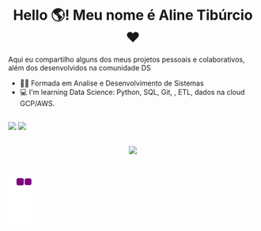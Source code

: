 <h1 align = "center">Hello 🌎! Meu nome é Aline Tibúrcio ❤️</h1>

Aqui eu compartilho alguns dos meus projetos pessoais e colaborativos, além dos desenvolvidos na comunidade DS

- 👩‍🎓 Formada em Analise e Desenvolvimento de Sistemas               
- 💻 I'm learning Data Science: Python, SQL, Git, , ETL, dados na cloud GCP/AWS.

##

<div>
  <href="https://github.com/alinnetiburcio">
  <img height="180em" src="https://github-readme-stats.vercel.app/api?username=alinnetiburcio&show_icons=true&theme=radical&include_all_commits=true&count_private=true"/>
  <img height="180em" src="https://github-readme-stats.vercel.app/api/top-langs/?username=alinnetiburcio&layout=compact&langs_count=168&theme=radical"/>  
</div>
  
##
  
<div align = "center">  
<a href="https://www.linkedin.com/in/alinetiburcio/" target="_blank"><img src="https://img.shields.io/badge/LinkedIn-0077B5?style=for-the-badge&logo=linkedin&logoColor=white" target="_blank"></a>
</div>


##
![snake gif](https://github.com/alinnetiburcio/alinnetiburcio/blob/output/github-contribution-grid-snake.gif)

